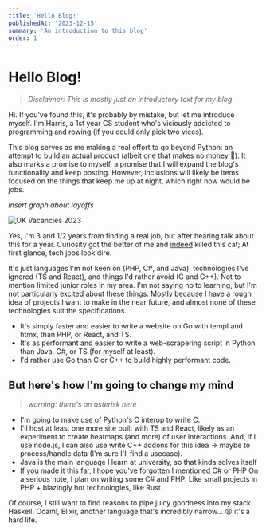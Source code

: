 ```yaml
---
title: 'Hello Blog!'
publishedAt: '2023-12-15'
summary: 'An introduction to this blog'
order: 1
---
```


# Hello Blog!
> *Disclaimer: This is mostly just an introductory text for my blog*

Hi. If you've found this, it's probably by mistake, but let me introduce myself. I'm Harris, a 1st year CS student who's viciously addicted to programming and rowing (if you could only pick two vices).

This blog serves as me making a real effort to go beyond Python: an attempt to build an actual product (albeit one that makes no money 🙁). It also marks a promise to myself, a promise that I will expand the blog's functionality and keep posting. However, inclusions will likely be items focused on the things that keep me up at night, which right now would be jobs.

*insert graph about layoffs*

![UK Vacancies 2023](blog/images/uk-vacancies-2023.png)

Yes, I'm 3 and 1/2 years from finding a real job, but after hearing talk about this for a year. Curiosity got the better of me and [indeed](https://uk.indeed.com/jobs?q=software+developer&l=United+Kingdom) killed this cat; At first glance, tech jobs look dire. 

It's just languages I'm not keen on (PHP, C#, and Java), technologies I've ignored (TS and React), and things I'd rather avoid (C and C++). Not to mention limited junior roles in my area. 
I'm not saying no to learning, but I'm not particularly excited about these things. Mostly because I have a rough idea of projects I want to make in the near future, and almost none of these technologies suit the specifications.
- It's simply faster and easier to write a website on Go with templ and htmx, than PHP, or React, and TS. 
- It's as performant and easier to write a web-scrapering script in Python than Java, C#, or TS (for myself at least). 
- I'd rather use Go than C or C++ to build highly performant code.

## But here's how I'm going to change my mind
> *warning: there's an asterisk here*
- I'm going to make use of Python's C interop to write C.
- I'll host at least one more site built with TS and React, likely as an experiment to create heatmaps (and more) of user interactions. And, if I use node.js, I can also use write C++ addons for this idea -> maybe to process/handle data (I'm sure I'll find a usecase).
- Java is the main language I learn at university, so that kinda solves itself
- If you made it this far, I hope you've forgotten I mentioned C# or PHP
On a serious note, I plan on writing some C# and PHP. Like small projects in PHP + blazingly hot technologies, like Rust.


Of course, I still want to find reasons to pipe juicy goodness into my stack. Haskell, Ocaml, Elixir, another language that's incredibly narrow... 😩 it's a hard life.